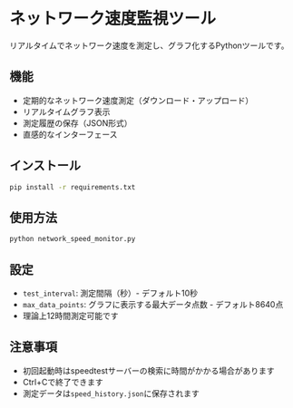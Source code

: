# ネットワーク速度監視ツール

リアルタイムでネットワーク速度を測定し、グラフ化するPythonツールです。

## 機能

- 定期的なネットワーク速度測定（ダウンロード・アップロード）
- リアルタイムグラフ表示
- 測定履歴の保存（JSON形式）
- 直感的なインターフェース

## インストール

```bash
pip install -r requirements.txt
```

## 使用方法

```bash
python network_speed_monitor.py
```

## 設定

- `test_interval`: 測定間隔（秒）- デフォルト10秒
- `max_data_points`: グラフに表示する最大データ点数 - デフォルト8640点
- 理論上12時間測定可能です

## 注意事項

- 初回起動時はspeedtestサーバーの検索に時間がかかる場合があります
- Ctrl+Cで終了できます
- 測定データは`speed_history.json`に保存されます
